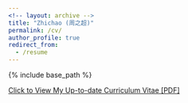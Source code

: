 ```yaml
---
<!-- layout: archive -->
title: "Zhichao (周之超)"
permalink: /cv/
author_profile: true
redirect_from:
  - /resume
---
```


{% include base_path %}

[Click to View My Up-to-date Curriculum Vitae [PDF]](http://lantaoyu.github.io/files/lantaoyu_cv.pdf)

<!-- <embed src="http://ChaoLab.github.io/files/My_CV.pdf" width="650" height="1800" type='application/pdf'> -->
